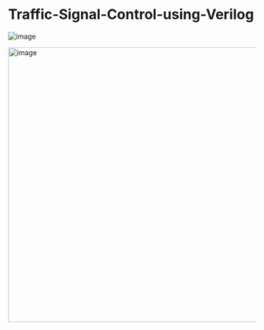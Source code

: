 # Traffic-Signal-Control-using-Verilog

![image](https://github.com/Anurag-Gade/Traffic-Signal-Control-using-Verilog/assets/88252632/0dd757e7-552c-48c3-9e04-893ce87735eb)

<img width="558" alt="image" src="https://github.com/Anurag-Gade/Traffic-Signal-Control-using-Verilog/assets/88252632/b24cd357-0c72-4cd6-9435-ca6cb5049613">
